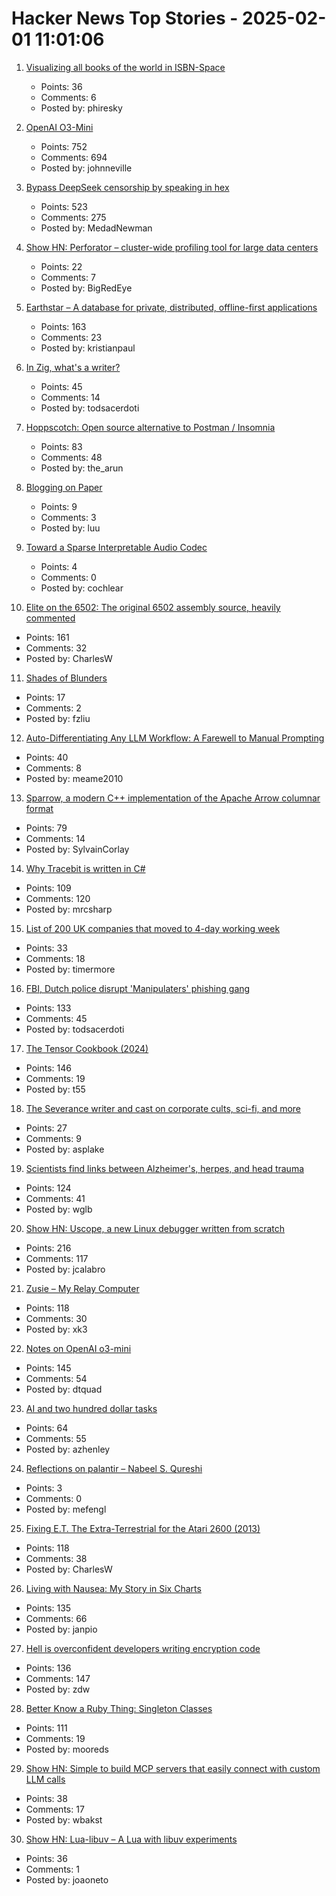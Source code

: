 # Hacker News Top Stories - 2025-02-01 11:01:06

1. [Visualizing all books of the world in ISBN-Space](https://phiresky.github.io/blog/2025/visualizing-all-books-in-isbn-space/)
   - Points: 36
   - Comments: 6
   - Posted by: phiresky

2. [OpenAI O3-Mini](https://openai.com/index/openai-o3-mini/)
   - Points: 752
   - Comments: 694
   - Posted by: johnneville

3. [Bypass DeepSeek censorship by speaking in hex](https://substack.com/home/post/p-156004330)
   - Points: 523
   - Comments: 275
   - Posted by: MedadNewman

4. [Show HN: Perforator – cluster-wide profiling tool for large data centers](https://github.com/yandex/perforator)
   - Points: 22
   - Comments: 7
   - Posted by: BigRedEye

5. [Earthstar – A database for private, distributed, offline-first applications](https://earthstar-project.org/)
   - Points: 163
   - Comments: 23
   - Posted by: kristianpaul

6. [In Zig, what's a writer?](https://www.openmymind.net/In-Zig-Whats-a-Writer/)
   - Points: 45
   - Comments: 14
   - Posted by: todsacerdoti

7. [Hoppscotch: Open source alternative to Postman / Insomnia](https://github.com/hoppscotch/hoppscotch)
   - Points: 83
   - Comments: 48
   - Posted by: the_arun

8. [Blogging on Paper](https://conroy.org/blogging-on-paper)
   - Points: 9
   - Comments: 3
   - Posted by: luu

9. [Toward a Sparse Interpretable Audio Codec](https://blog.cochlea.xyz/sparse-interpretable-audio-codec-paper.html)
   - Points: 4
   - Comments: 0
   - Posted by: cochlear

10. [Elite on the 6502: The original 6502 assembly source, heavily commented](https://elite.bbcelite.com/)
   - Points: 161
   - Comments: 32
   - Posted by: CharlesW

11. [Shades of Blunders](https://lichess.org/@/theScot/blog/50-shades-of-blunders/84VpVCDn)
   - Points: 17
   - Comments: 2
   - Posted by: fzliu

12. [Auto-Differentiating Any LLM Workflow: A Farewell to Manual Prompting](https://arxiv.org/abs/2501.16673)
   - Points: 40
   - Comments: 8
   - Posted by: meame2010

13. [Sparrow, a modern C++ implementation of the Apache Arrow columnar format](https://johan-mabille.medium.com/sparrow-1f23817f6696)
   - Points: 79
   - Comments: 14
   - Posted by: SylvainCorlay

14. [Why Tracebit is written in C#](https://tracebit.com/blog/why-tracebit-is-written-in-c-sharp)
   - Points: 109
   - Comments: 120
   - Posted by: mrcsharp

15. [List of 200 UK companies that moved to 4-day working week](https://future4days.com/list-of-200-uk-companies-that-moved-to-4-day-working-week/)
   - Points: 33
   - Comments: 18
   - Posted by: timermore

16. [FBI, Dutch police disrupt 'Manipulaters' phishing gang](https://krebsonsecurity.com/2025/01/fbi-dutch-police-disrupt-manipulaters-phishing-gang/)
   - Points: 133
   - Comments: 45
   - Posted by: todsacerdoti

17. [The Tensor Cookbook (2024)](https://tensorcookbook.com/)
   - Points: 146
   - Comments: 19
   - Posted by: t55

18. [The Severance writer and cast on corporate cults, sci-fi, and more](https://arstechnica.com/culture/2025/01/the-severance-writer-and-cast-on-corporate-cults-sci-fi-and-more/)
   - Points: 27
   - Comments: 9
   - Posted by: asplake

19. [Scientists find links between Alzheimer's, herpes, and head trauma](https://www.statnews.com/2025/01/07/alzheimers-disease-research-link-between-herpes-virus-head-trauma-dementia/)
   - Points: 124
   - Comments: 41
   - Posted by: wglb

20. [Show HN: Uscope, a new Linux debugger written from scratch](https://github.com/jcalabro/uscope)
   - Points: 216
   - Comments: 117
   - Posted by: jcalabro

21. [Zusie – My Relay Computer](http://www.nablaman.com/relay/about.php)
   - Points: 118
   - Comments: 30
   - Posted by: xk3

22. [Notes on OpenAI o3-mini](https://simonwillison.net/2025/Jan/31/o3-mini/)
   - Points: 145
   - Comments: 54
   - Posted by: dtquad

23. [AI and two hundred dollar tasks](https://blog.ninlabs.com/blog/2025-01-27-two-hundred-dollar-tasks/)
   - Points: 64
   - Comments: 55
   - Posted by: azhenley

24. [Reflections on palantir – Nabeel S. Qureshi](https://nabeelqu.co/reflections-on-palantir)
   - Points: 3
   - Comments: 0
   - Posted by: mefengl

25. [Fixing E.T. The Extra-Terrestrial for the Atari 2600 (2013)](http://www.neocomputer.org/projects/et/)
   - Points: 118
   - Comments: 38
   - Posted by: CharlesW

26. [Living with Nausea: My Story in Six Charts](https://www.c82.net/blog/?id=96)
   - Points: 135
   - Comments: 66
   - Posted by: janpio

27. [Hell is overconfident developers writing encryption code](https://soatok.blog/2025/01/31/hell-is-overconfident-developers-writing-encryption-code/)
   - Points: 136
   - Comments: 147
   - Posted by: zdw

28. [Better Know a Ruby Thing: Singleton Classes](https://noelrappin.com/blog/2025/01/better-know-a-ruby-thing-singleton-classes/)
   - Points: 111
   - Comments: 19
   - Posted by: mooreds

29. [Show HN: Simple to build MCP servers that easily connect with custom LLM calls](https://mirascope.com/learn/mcp/server/)
   - Points: 38
   - Comments: 17
   - Posted by: wbakst

30. [Show HN: Lua-libuv – A Lua with libuv experiments](https://github.com/joaoneto/lua-libuv)
   - Points: 36
   - Comments: 1
   - Posted by: joaoneto

